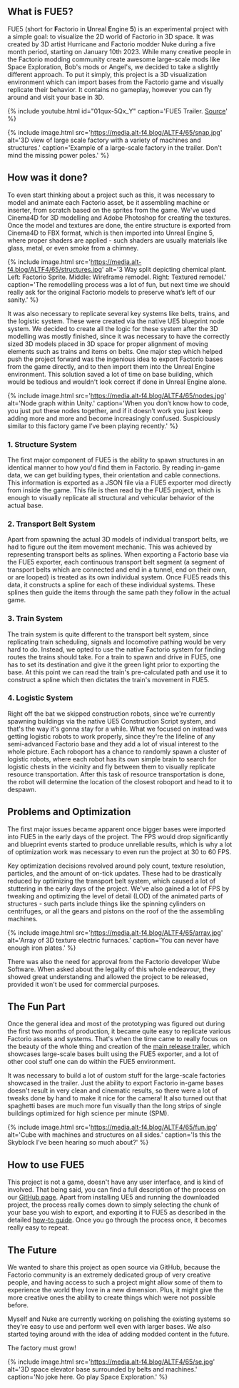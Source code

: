 ## What is FUE5?

FUE5 (short for **F**actorio in **U**nreal **E**ngine **5**) is an experimental project with a simple goal: to visualize the 2D world of Factorio in 3D space. It was created by 3D artist Hurricane and Factorio modder Nuke during a five month period, starting on January 10th 2023.
While many creative people in the Factorio modding community create awesome large-scale mods like Space Exploration, Bob's mods or Angel's, we decided to take a slightly different approach. To put it simply, this project is a 3D visualization environment which can import bases from the Factorio game and visually replicate their behavior. It contains no gameplay, however you can fly around and visit your base in 3D.

{% include youtube.html id="01qux-5Qx_Y" caption='FUE5 Trailer. <a href="https://www.youtube.com/watch?v=01qux-5Qx_Y">Source</a>' %}

{% include image.html src='https://media.alt-f4.blog/ALTF4/65/snap.jpg' alt='3D view of large scale factory with a variety of machines and structures.' caption='Example of a large-scale factory in the trailer. Don’t mind the missing power poles.' %}

## How was it done?

To even start thinking about a project such as this, it was necessary to model and animate each Factorio asset, be it assembling machine or inserter, from scratch based on the sprites from the game. We've used Cinema4D for 3D modelling and Adobe Photoshop for creating the textures. Once the model and textures are done, the entire structure is exported from Cinema4D to FBX format, which is then imported into Unreal Engine 5, where proper shaders are applied - such shaders are usually materials like glass, metal, or even smoke from a chimney.

{% include image.html src='https://media.alt-f4.blog/ALTF4/65/structures.jpg' alt='3 Way split depicting chemical plant. Left: Factorio Sprite. Middle: Wireframe remodel. Right: Textured remodel.' caption='The remodelling process was a lot of fun, but next time we should really ask for the original Factorio models to preserve what’s left of our sanity.' %}

It was also necessary to replicate several key systems like belts, trains, and the logistic system. These were created via the native UE5 blueprint node system. We decided to create all the logic for these system after the 3D modelling was mostly finished, since it was necessary to have the correctly sized 3D models placed in 3D space for proper alignment of moving elements such as trains and items on belts. One major step which helped push the project forward was the ingenious idea to export Factorio bases from the game directly, and to then import them into the Unreal Engine environment. This solution saved a lot of time on base building, which would be tedious and wouldn't look correct if done in Unreal Engine alone.

{% include image.html src='https://media.alt-f4.blog/ALTF4/65/nodes.jpg' alt='Node graph within Unity.' caption='When you don’t know how to code, you just put these nodes together, and if it doesn’t work you just keep adding more and more and become increasingly confused. Suspiciously similar to this factory game I’ve been playing recently.' %}

### 1. Structure System

The first major component of FUE5 is the ability to spawn structures in an identical manner to how you'd find them in Factorio. By reading in-game data, we can get building types, their orientation and cable connections. This information is exported as a JSON file via a FUE5 exporter mod directly from inside the game. This file is then read by the FUE5 project, which is enough to visually replicate all structural and vehicular behavior of the actual base.

### 2. Transport Belt System

Apart from spawning the actual 3D models of individual transport belts, we had to figure out the item movement mechanic. This was achieved by representing transport belts as splines. When exporting a Factorio base via the FUE5 exporter, each continuous transport belt segment (a segment of transport belts which are connected and end in a tunnel, end on their own, or are looped) is treated as its own individual system. Once FUE5 reads this data, it constructs a spline for each of these individual systems. These splines then guide the items through the same path they follow in the actual game.

### 3. Train System

The train system is quite different to the transport belt system, since replicating train scheduling, signals and locomotive pathing would be very hard to do. Instead, we opted to use the native Factorio system for finding routes the trains should take. For a train to spawn and drive in FUE5, one has to set its destination and give it the green light prior to exporting the base. At this point we can read the train's pre-calculated path and use it to construct a spline which then dictates the train's movement in FUE5.

### 4. Logistic System

Right off the bat we skipped construction robots, since we're currently spawning buildings via the native UE5 Construction Script system, and that's the way it's gonna stay for a while. What we focused on instead was getting logistic robots to work properly, since they're the lifeline of any semi-advanced Factorio base and they add a lot of visual interest to the whole picture. Each roboport has a chance to randomly spawn a cluster of logistic robots, where each robot has its own simple brain to search for logistic chests in the vicinity and fly between them to visually replicate resource transportation. After this task of resource transportation is done, the robot will determine the location of the closest roboport and head to it to despawn.

## Problems and Optimization

The first major issues became apparent once bigger bases were imported into FUE5 in the early days of the project. The FPS would drop significantly and blueprint events started to produce unreliable results, which is why a lot of optimization work was necessary to even run the project at 30 to 60 FPS.

Key optimization decisions revolved around poly count, texture resolution, particles, and the amount of on-tick updates. These had to be drastically reduced by optimizing the transport belt system, which caused a lot of stuttering in the early days of the project. We've also gained a lot of FPS by tweaking and optimizing the level of detail (LOD) of the animated parts of structures - such parts include things like the spinning cylinders on centrifuges, or all the gears and pistons on the roof of the the assembling machines.

{% include image.html src='https://media.alt-f4.blog/ALTF4/65/array.jpg' alt='Array of 3D texture electric furnaces.' caption='You can never have enough iron plates.' %}

There was also the need for approval from the Factorio developer Wube Software. When asked about the legality of this whole endeavour, they showed great understanding and allowed the project to be released, provided it won't be used for commercial purposes.

## The Fun Part

Once the general idea and most of the prototyping was figured out during the first two months of production, it became quite easy to replicate various Factorio assets and systems. That's when the time came to really focus on the beauty of the whole thing and creation of the [main release trailer](https://www.youtube.com/watch?v=01qux-5Qx_Y&feature=youtu.be&ab_channel=Hurricane), which showcases large-scale bases built using the FUE5 exporter, and a lot of other cool stuff one can do within the FUE5 environment.

It was necessary to build a lot of custom stuff for the large-scale factories showcased in the trailer. Just the ability to export Factorio in-game bases doesn't result in very clean and cinematic results, so there were a lot of tweaks done by hand to make it nice for the camera! It also turned out that spaghetti bases are much more fun visually than the long strips of single buildings optimized for high science per minute (SPM).

{% include image.html src='https://media.alt-f4.blog/ALTF4/65/fun.jpg' alt='Cube with machines and structures on all sides.' caption='Is this the Skyblock I’ve been hearing so much about?' %}

## How to use FUE5

This project is not a game, doesn't have any user interface, and is kind of involved. That being said, you can find a full description of the process on our [GitHub page](https://github.com/FUE5BASE/FUE5). Apart from installing UE5 and running the downloaded project, the process really comes down to simply selecting the chunk of your base you wish to export, and exporting it to FUE5 as described in the detailed [how-to guide](https://github.com/FUE5BASE/FUE5/blob/main/BaseImportGuide.md). Once you go through the process once, it becomes really easy to repeat.

## The Future

We wanted to share this project as open source via GitHub, because the Factorio community is an extremely dedicated group of very creative people, and having access to such a project might allow some of them to experience the world they love in a new dimension. Plus, it might give the more creative ones the ability to create things which were not possible before.

Myself and Nuke are currently working on polishing the existing systems so they're easy to use and perform well even with larger bases. We also started toying around with the idea of adding modded content in the future.

The factory must grow!

{% include image.html src='https://media.alt-f4.blog/ALTF4/65/se.jpg' alt='3D space elevator base surrounded by belts and machines.' caption='No joke here. Go play Space Exploration.' %}
